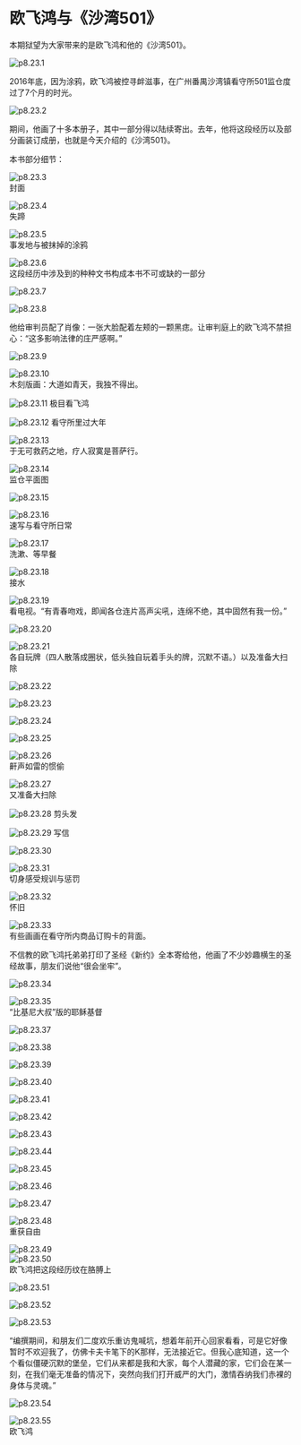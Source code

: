 # 欧飞鸿与《沙湾501》

​本期狱望为大家带来的是欧飞鸿和他的《沙湾501》。

![p8.23.1](./images/8.23.1.jpg)

2016年底，因为涂鸦，欧飞鸿被控寻衅滋事，在广州番禺沙湾镇看守所501监仓度过了7个月的时光。

![p8.23.2](./images/8.23.2.jpg)

期间，他画了十多本册子，其中一部分得以陆续寄出。去年，他将这段经历以及部分画装订成册，也就是今天介绍的《沙湾501》。

本书部分细节：

![p8.23.3](./images/8.23.3.jpg)  
封面

![p8.23.4](./images/8.23.4.jpg)  
失蹄

![p8.23.5](./images/8.23.5.jpg)  
事发地与被抹掉的涂鸦

![p8.23.6](./images/8.23.6.jpg)  
这段经历中涉及到的种种文书构成本书不可或缺的一部分

![p8.23.7](./images/8.23.7.jpg)  

![p8.23.8](./images/8.23.8.jpg)

他给审判员配了肖像：一张大脸配着左颊的一颗黑痣。让审判庭上的欧飞鸿不禁担心：“这多影响法律的庄严感啊。”

![p8.23.9](./images/8.23.9.jpg)

![p8.23.10](./images/8.23.10.jpg)  
木刻版画：大道如青天，我独不得出。

![p8.23.11](./images/8.23.11.jpg)
极目看飞鸿

![p8.23.12](./images/8.23.12.jpg)
看守所里过大年

![p8.23.13](./images/8.23.13.jpg)  
于无可救药之地，疗人寂寞是菩萨行。

![p8.23.14](./images/8.23.14.jpg)  
监仓平面图

![p8.23.15](./images/8.23.15.jpg)

![p8.23.16](./images/8.23.16.jpg)  
速写与看守所日常

![p8.23.17](./images/8.23.17.jpg)  
洗漱、等早餐

![p8.23.18](./images/8.23.18.jpg)  
接水

![p8.23.19](./images/8.23.19.jpg)  
看电视。“有青春吻戏，即闻各仓连片高声尖吼，连绵不绝，其中固然有我一份。”

![p8.23.20](./images/8.23.20.jpg)

![p8.23.21](./images/8.23.21.jpg)  
各自玩牌（四人散落成圈状，低头独自玩着手头的牌，沉默不语。）以及准备大扫除

![p8.23.22](./images/8.23.22.jpg)

![p8.23.23](./images/8.23.23.jpg)

![p8.23.24](./images/8.23.24.jpg)

![p8.23.25](./images/8.23.25.jpg)

![p8.23.26](./images/8.23.26.jpg)  
鼾声如雷的惯偷

![p8.23.27](./images/8.23.27.jpg)  
又准备大扫除

![p8.23.28](./images/8.23.28.jpg)
剪头发

![p8.23.29](./images/8.23.29.jpg)
写信

![p8.23.30](./images/8.23.30.jpg)

![p8.23.31](./images/8.23.31.jpg)  
切身感受规训与惩罚

![p8.23.32](./images/8.23.32.jpg)  
怀旧

![p8.23.33](./images/8.23.33.jpg)  
有些画画在看守所内商品订购卡的背面。

不信教的欧飞鸿托弟弟打印了圣经《新约》全本寄给他，他画了不少妙趣横生的圣经故事，朋友们说他“很会坐牢”。

![p8.23.34](./images/8.23.34.jpg)  

![p8.23.35](./images/8.23.35.jpg)  
“比基尼大叔”版的耶稣基督

![p8.23.37](./images/8.23.37.jpg)

![p8.23.38](./images/8.23.38.jpg)

![p8.23.39](./images/8.23.39.jpg)

![p8.23.40](./images/8.23.40.jpg)

![p8.23.41](./images/8.23.41.jpg)

![p8.23.42](./images/8.23.42.jpg)

![p8.23.43](./images/8.23.43.jpg)

![p8.23.44](./images/8.23.44.jpg)

![p8.23.45](./images/8.23.45.jpg)

![p8.23.46](./images/8.23.46.jpg)

![p8.23.47](./images/8.23.47.jpg)

![p8.23.48](./images/8.23.48.jpg)  
重获自由

![p8.23.49](./images/8.23.49.jpg)  
![p8.23.50](./images/8.23.50.jpg)  
欧飞鸿把这段经历纹在胳膊上

![p8.23.51](./images/8.23.51.jpg)

![p8.23.52](./images/8.23.52.jpg)

![p8.23.53](./images/8.23.53.jpg)

“编撰期间，和朋友们二度欢乐重访鬼喊坑，想着年前开心回家看看，可是它好像暂时不欢迎我了，仿佛卡夫卡笔下的K那样，无法接近它。但我心底知道，这一个个看似僵硬沉默的堡垒，它们从来都是我和大家，每个人潜藏的家，它们会在某一刻，在我们毫无准备的情况下，突然向我们打开威严的大门，激情吞纳我们赤裸的身体与灵魂。”

![p8.23.54](./images/8.23.54.jpg)

![p8.23.55](./images/8.23.55.jpg)  
欧飞鸿
